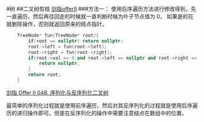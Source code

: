 #树
##二叉树剪枝
 [剑指offerII](file//../mianshiti_47.cpp)
###方法一：
使用后序遍历方法进行修改得到，先一直遍历，然后再往回走的时候就一直判断时候为叶子节点值为 0， 如果是的花就删除操作，否则就返回原来的结点指针。
```cpp
    TreeNode* fun(TreeNode* root){
        if(root == nullptr) return nullptr;
        root->left = fun(root->left);
        root->right = fun(root->right);
        if(root->val == 0 and root->left == nullptr and root->right == nullptr){
            return nullptr;
        }
        return root;
    }
 ```
[剑指 Offer II 048. 序列化与反序列化二叉树](file///../mianshiti_48.cpp)

最简单的序列化过程就是使用前序遍历，然后对其反序列化的过程就是使用后序遍历的递归操作即可。但是在反序列化的操作中需要注意结点在数组中的位置。
